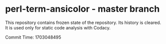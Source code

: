 # perl-term-ansicolor - master branch

This repository contains frozen state of the repository.
Its history is cleared. It is used only for static code
analysis with Codacy.

Commit Time: 1703048495